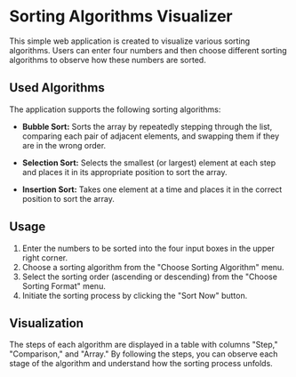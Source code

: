 # Sorting Algorithms Visualizer

This simple web application is created to visualize various sorting algorithms. Users can enter four numbers and then choose different sorting algorithms to observe how these numbers are sorted.

## Used Algorithms
The application supports the following sorting algorithms:

- **Bubble Sort:** Sorts the array by repeatedly stepping through the list, comparing each pair of adjacent elements, and swapping them if they are in the wrong order.

- **Selection Sort:** Selects the smallest (or largest) element at each step and places it in its appropriate position to sort the array.

- **Insertion Sort:** Takes one element at a time and places it in the correct position to sort the array.

## Usage
1. Enter the numbers to be sorted into the four input boxes in the upper right corner.
2. Choose a sorting algorithm from the "Choose Sorting Algorithm" menu.
3. Select the sorting order (ascending or descending) from the "Choose Sorting Format" menu.
4. Initiate the sorting process by clicking the "Sort Now" button.

## Visualization
The steps of each algorithm are displayed in a table with columns "Step," "Comparison," and "Array." By following the steps, you can observe each stage of the algorithm and understand how the sorting process unfolds.
